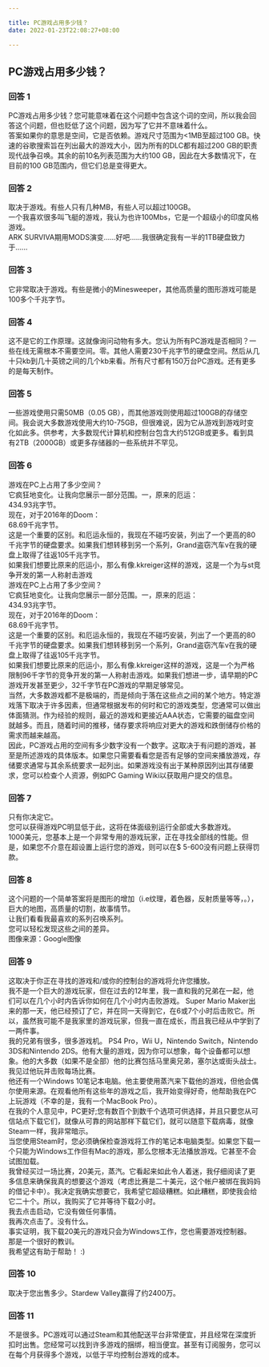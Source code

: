 ```yaml
---

title: PC游戏占用多少钱？
date: 2022-01-23T22:08:27+08:00

---
```





## PC游戏占用多少钱？  
### 回答 1
PC游戏占用多少钱？您可能意味着在这个问题中包含这个词的空间，所以我会回答这个问题，但也贬低了这个问题，因为写了它并不意味着什么。  
答案如果你的意思是空间，它是否依赖。游戏尺寸范围为<1MB至超过100 GB。快速的谷歌搜索旨在列出最大的游戏大小，因为所有的DLC都有超过200 GB的职责现代战争召唤。其余的前10名列表范围为大约100 GB，因此在大多数情况下，在目前的100 GB范围内，但它们总是变得更大。  
### 回答 2
取决于游戏。有些人只有几种MB，有些人可以超过100GB。  
一个我喜欢很多叫飞艇的游戏，我认为也许100Mbs，它是一个超级小的印度风格游戏。  
ARK SURVIVA期用MODS演变......好吧......我很确定我有一半的1TB硬盘致力于......  
### 回答 3
它非常取决于游戏。有些是微小的Minesweeper，其他高质量的图形游戏可能是100多个千兆字节。  
### 回答 4
这不是它的工作原理。这就像询问动物有多大。您认为所有PC游戏是否相同？一些在线无需根本不需要空间。零。其他人需要230千兆字节的硬盘空间。然后从几十只kb到几十英镑之间的几个kb来看。所有尺寸都有150万台PC游戏。还有更多的是每天制作。  
### 回答 5
一些游戏使用只需50MB（0.05 GB），而其他游戏则使用超过100GB的存储空间。我会说大多数游戏使用大约10-75GB，但很难说，因为它从游戏到游戏时变化如此多。供参考，大多数现代计算机和控制台包含大约512GB或更多。看到具有2TB（2000GB）或更多存储器的一些系统并不罕见。  
### 回答 6
游戏在PC上占用了多少空间？  
它疯狂地变化。让我向您展示一部分范围。一，原来的厄运：  
434.93兆字节。  
现在，对于2016年的Doom：  
68.69千兆字节。  
这是一个重要的区别。和厄运永恒的，我现在不碰巧安装，列出了一个更高的80千兆字节的硬盘要求。如果我们想转移到另一个系列，Grand盗窃汽车v在我的硬盘上取得了往返105千兆字节。  
如果我们想要比原来的厄运小，那么有像.kkreiger这样的游戏，这是一个为与st竞争开发的第一人称射击游戏  
游戏在PC上占用了多少空间？  
它疯狂地变化。让我向您展示一部分范围。一，原来的厄运：  
434.93兆字节。  
现在，对于2016年的Doom：  
68.69千兆字节。  
这是一个重要的区别。和厄运永恒的，我现在不碰巧安装，列出了一个更高的80千兆字节的硬盘要求。如果我们想转移到另一个系列，Grand盗窃汽车v在我的硬盘上取得了往返105千兆字节。  
如果我们想要比原来的厄运小，那么有像.kkreiger这样的游戏，这是一个为严格限制96千字节的竞争开发的第一人称射击游戏。如果我们想进一步，请早期的PC游戏开发甚至更少，32千字节在PC游戏的早期足够常见。  
当然，大多数游戏都不是极端的，而是倾向于落在这些点之间的某个地方。特定游戏落下取决于许多因素，但通常根据发布的何时和它的游戏类型，您通常可以做出体面猜测。作为经验的规则，最近的游戏和更接近AAA状态，它需要的磁盘空间就越多。而且，随着时间的推移，储存要求将响应对更大的游戏和跌倒储存价格的需求而越来越高。  
因此，PC游戏占用的空间有多少数字没有一个数字。这取决于有问题的游戏，甚至是所述游戏的具体版本。如果您只需要看看您是否有足够的空间来播放游戏，存储要求通常与其余系统要求一起列出。如果游戏没有出于某种原因列出其存储要求，您可以检查个人资源，例如PC Gaming Wiki以获取用户提交的信息。  
### 回答 7
只有你决定它。  
您可以获得游戏PC明显低于此，这将在体面级别运行全部或大多数游戏。  
1000美元，您基本上是一个非常专用的游戏玩家，正在寻找全部线的性能。但是，如果您不介意在超设置上运行您的游戏，则可以在$ 5-600没有问题上获得罚款。  
### 回答 8
这个问题的一个简单答案将是图形的增加（i.e纹理，着色器，反射质量等等，。），巨大的地图，高质量的切割，故事情节。  
让我们看看我最喜欢的系列召唤系列。  
您可以轻松发现这些之间的差异。  
图像来源：Google图像  
### 回答 9
这取决于你正在寻找的游戏和/或你的控制台的游戏将允许您播放。  
我不是一个巨大的游戏玩家，但在过去的12年里，我一直和我的兄弟在一起，他们可以在几个小时内告诉你如何在几个小时内击败游戏。 Super Mario Maker出来的那一天，他已经预订了它，并在同一天得到它，在6或7个小时后击败它。所以，虽然我可能不是我家里的游戏玩家，但我一直在成长，而且我已经从中学到了一两件事。  
我的兄弟有很多，很多游戏机。 PS4 Pro，Wii U，Nintendo Switch，Nintendo 3DS和Nintendo 2DS。他有大量的游戏，因为你可以想象，每个设备都可以想象。他的大多数（如果不是全部）他的比赛包括马里奥兄弟，塞尔达或街头战士。我见过他玩并击败每场比赛。  
他还有一个Windows 10笔记本电脑。他主要使用蒸汽来下载他的游戏，但他会偶尔使用来源。在观看他所有这些年的游戏之后，我开始变得好奇，他帮助我在PC上玩游戏（不幸的是，我有一个MacBook Pro）。  
在我的个人意见中，PC更好;您有数百个到数千个选项可供选择，并且只要您从可信站点下载它们，就像从可靠的网站那样下载它们，就可以随意下载病毒，就像Steam一样，我非常暗示。  
当您使用Steam时，您必须确保检查游戏将工作的笔记本电脑类型。如果您下载一个只能为Windows工作但有Mac的游戏，那么您根本无法播放游戏。它甚至不会试图加载。  
我曾经买过一场比赛，20美元，蒸汽。它看起来如此令人着迷，我仔细阅读了更多信息来确保我真的想要这个游戏（考虑比赛是二十美元，这个帐户被绑在我妈妈的借记卡中）。我决定我确实想要它，我希望它超级糟糕。如此糟糕，即使我会给它二十个。所以，我购买了它并等待下载2小时。  
我去点击启动，它没有做任何事情。  
我再次点击了。没有什么。  
事实证明，我下载20美元的游戏只会为Windows工作，您也需要游戏控制器。  
那是一个很好的教训。  
我希望这有助于帮助！ :)  
### 回答 10
取决于您出售多少。Stardew Valley赢得了约2400万。  
### 回答 11
不是很多。PC游戏可以通过Steam和其他配送平台非常便宜，并且经常在深度折扣时出售。您经常可以找到许多游戏的捆绑，相当便宜。甚至有订阅服务，您可以在每个月获得多个游戏，以低于平均控制台游戏的成本。  
